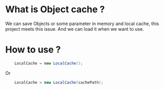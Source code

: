 # What is Object cache ?
We can save Objects or some parameter in memory and local cache, this project meets this issue. And
we can load it when we want to use. 
# How to use ?
```java
    LocalCache = new LocalCache();
```
Or

```java
    LocalCache = new LocalCache(cachePath);
```
